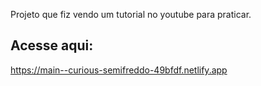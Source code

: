 Projeto que fiz vendo um tutorial no youtube para praticar.

## Acesse aqui:
https://main--curious-semifreddo-49bfdf.netlify.app
